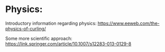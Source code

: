 # Physics:

Introductory information regarding physics: https://www.eeweb.com/the-physics-of-curling/

Some more scientific approach: https://link.springer.com/article/10.1007/s12283-013-0129-8


